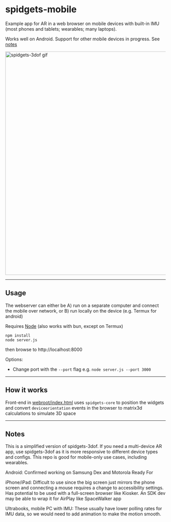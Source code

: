 # spidgets-mobile

Example app for AR in a web browser on mobile devices with built-in IMU (most phones and tablets; wearables; many laptops).

Works well on Android. Support for other mobile devices in progress. See [notes](#notes)

<img src="https://github.com/3rl-io/spidgets-3dof/blob/master/docs/readme-assets/3dof.gif?raw=true" alt="spidgets-3dof gif" width="700"/>

---

## Usage

The webserver can either be A) run on a separate computer and connect the mobile over network, or B) run locally on the device (e.g. Termux for android)

Requires [Node](https://nodejs.org/en/download/package-manager) (also works with bun, except on Termux)

```
npm install
node server.js

```

then browse to http://localhost:8000

Options:
- Change port with the `--port` flag e.g. `node server.js --port 3000`

---

## How it works

Front-end in [webroot/index.html](https://github.com/3rl-io/spidgets-mobile/blob/master/webroot/index.html) uses `spidgets-core` to position the widgets and convert `deviceorientation` events in the browser to matrix3d calculations to simulate 3D space

---

## Notes

This is a simplified version of spidgets-3dof. If you need a multi-device AR app, use spidgets-3dof as it is more responsive to different device types and configs. This repo is good for mobile-only use cases, including wearables.

Android: Confirmed working on Samsung Dex and Motorola Ready For

iPhone/iPad: Difficult to use since the big screen just mirrors the phone screen and connecting a mouse requires a change to accessibility settings. Has potential to be used with a full-screen browser like Kiosker. An SDK dev may be able to wrap it for AirPlay like SpaceWalker app

Ultrabooks, mobile PC with IMU: These usually have lower polling rates for IMU data, so we would need to add animation to make the motion smooth.